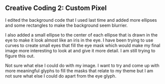 ## Creative Coding 2: Custom Pixel

I edited the background code that I used last time and added more ellipses and some rectangles to make the background seem blurrier.

I also added a small ellipse to the center of each ellipse that is drawn in the eye to make it look almost like an iris in the eye. I have been trying to use curves to create small eyes that fill the eye mask which would make my final image more interesting to look at and give it more detail. I am still trying to figure this out. 

Not sure what else I could do with my image. I want to try and come up with more meaningful glyphs to fill the masks that relate to my theme but I am not sure what else I could do apart from the eye glyph.